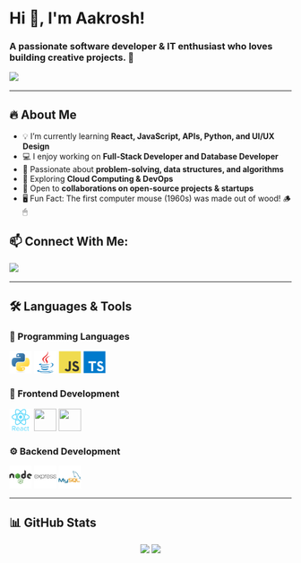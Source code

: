 # Hi 👋, I'm Aakrosh!

### A passionate **software developer & IT enthusiast** who loves building creative projects. 🚀  
<img src="https://komarev.com/ghpvc/?username=IerenoLXI&label=Profile%20views&color=blueviolet&style=flat" />

---
## 🔥 About Me  

- 💡 I’m currently learning **React, JavaScript, APIs, Python, and UI/UX Design**  
- 💻 I enjoy working on **Full-Stack Developer and Database Developer**  
- 🎯 Passionate about **problem-solving, data structures, and algorithms**  
- 🌱 Exploring **Cloud Computing & DevOps**  
- 🚀 Open to **collaborations on open-source projects & startups**
- 🖥 Fun Fact: The first computer mouse (1960s) was made out of wood! 🪵🖱
## 📫 Connect With Me:  
<a href="https://www.linkedin.com/in/aakrosh-rai-7332b7314/" style="vertical-align: middle;">
    <img src="https://img.icons8.com/fluency/48/000000/linkedin.png" width="40px"/>
</a>

---

## 🛠 Languages & Tools  
### 🚀 Programming Languages  
<a href="https://www.python.org/"><img src="https://raw.githubusercontent.com/devicons/devicon/master/icons/python/python-original.svg" width="40" height="40"/></a>
<a href="https://www.java.com/"><img src="https://raw.githubusercontent.com/devicons/devicon/master/icons/java/java-original.svg" width="40" height="40"/></a>
<a href="https://www.javascript.com/"><img src="https://raw.githubusercontent.com/devicons/devicon/master/icons/javascript/javascript-original.svg" width="40" height="40"/></a>
<a href="https://www.typescriptlang.org/"><img src="https://raw.githubusercontent.com/devicons/devicon/master/icons/typescript/typescript-original.svg" width="40" height="40"/></a>

### 🎨 Frontend Development  
<a href="https://reactjs.org/"><img src="https://raw.githubusercontent.com/devicons/devicon/master/icons/react/react-original-wordmark.svg" width="40" height="40"/></a>
<a href="https://reactnative.dev/"><img src="https://reactnative.dev/img/header_logo.svg" width="40" height="40"/></a>
<a href="https://tailwindcss.com/">
    <img src="https://cdn.worldvectorlogo.com/logos/tailwind-css-2.svg" width="40" height="40"/>
</a>


### ⚙ Backend Development  
<a href="https://nodejs.org/"><img src="https://raw.githubusercontent.com/devicons/devicon/master/icons/nodejs/nodejs-original-wordmark.svg" width="40" height="40"/></a>
<a href="https://expressjs.com/"><img src="https://raw.githubusercontent.com/devicons/devicon/master/icons/express/express-original-wordmark.svg" width="40" height="40"/></a>
<a href="https://www.mysql.com/"><img src="https://raw.githubusercontent.com/devicons/devicon/master/icons/mysql/mysql-original-wordmark.svg" width="40" height="40"/></a>

---

## 📊 GitHub Stats  
<p align="center">
  <img src="https://github-readme-stats.vercel.app/api?username=IerenoLXI&show_icons=true&theme=radical" width="48%" />
  <img src="https://github-readme-stats.vercel.app/api/top-langs?username=IerenoLXI&layout=compact&show_icons=true&theme=radical" width="48%" />
</p>
